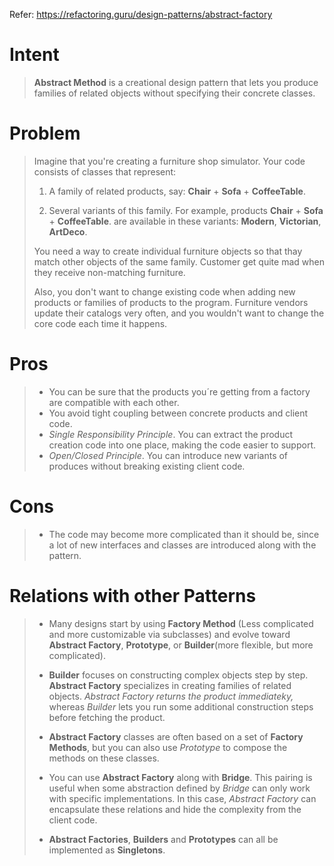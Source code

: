 ﻿Refer: https://refactoring.guru/design-patterns/abstract-factory

# Intent

> **Abstract Method** is a creational design pattern that lets you produce families of related
> objects without specifying their concrete classes.

# Problem

> Imagine that you're creating a furniture shop simulator. Your code consists of classes that represent:
> 1. A family of related products, say: **Chair** + **Sofa** + **CoffeeTable**.
>
> 2. Several variants of this family. For example, products **Chair** + **Sofa** + **CoffeeTable**.
>				are available in these variants: **Modern**, **Victorian**, **ArtDeco**.
>
> You need a way to create individual furniture objects so that thay match other objects of the
> same family. Customer get quite mad when they receive non-matching furniture.
>
> Also, you don't want to change existing code when adding new products or families of
> products to the program. Furniture vendors update their catalogs very often, and you 
> wouldn't want to change the core code each time it happens.


# Pros

> * You can be sure that the products you´re getting from a factory are compatible with each other.
> * You avoid tight coupling between concrete products and client code.
> * *Single Responsibility Principle*. You can extract the product creation code into one place, making the code easier to support.
> * *Open/Closed Principle*. You can introduce new variants of produces without breaking existing client code.

# Cons

> * The code may become more complicated than it should be, since a lot of new interfaces and classes are introduced along with the pattern.


# Relations with other Patterns

> * Many designs start by using **Factory Method** (Less complicated and more customizable via 
>   subclasses) and evolve toward **Abstract Factory**, **Prototype**, or **Builder**(more flexible, but 
>   more complicated).
>
> * **Builder** focuses on constructing complex objects step by step. **Abstract Factory** specializes
>   in creating families of related objects. *Abstract Factory returns the product immediateky,*
>   whereas *Builder* lets you run some additional construction steps before fetching the product.
> 
> * **Abstract Factory** classes are often based on a set of **Factory Methods**, but you can also 
>   use *Prototype* to compose the methods on these classes.
>
> * You can use **Abstract Factory** along with **Bridge**. This pairing is useful when some
>   abstraction defined by *Bridge* can only work with specific implementations. In this case,
>   *Abstract Factory* can encapsulate these relations and hide the complexity from the client code.
>
> * **Abstract Factories**, **Builders** and **Prototypes** can all  be implemented as **Singletons**.
